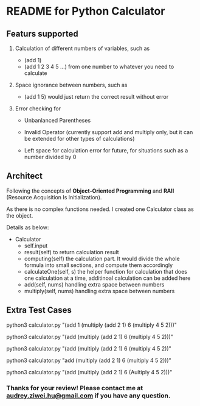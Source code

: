 # README for Python Calculator

## Featurs supported

1. Calculation of different numbers of variables, such as

   - (add 1)
   - (add 1 2 3 4 5 ...)  from one number to whatever you need to calculate

2. Space ignorance between numbers, such as

   - (add 1       5)		would just return the correct result without error

3. Error checking for

   - Unbanlanced Parentheses

   - Invalid Operator (currently support add and multiply only, but it can be extended for other types of calculations)

   - Left space for calculation error for future, for situations such as a number divided by 0


## Architect

Following the concepts of **Object-Oriented Programming** and **RAII** (Resource Acquisition Is Initialization).

As there is no complex functions needed. I created one Calculator class as the object.

Details as below:

- Calculator
  - self.input
  - result(self)      to return calculation result
  - computing(self)     the calculation part. It would divide the whole formula into small sections, and compute them accordingly
  - calculateOne(self, s)    the helper function for calculation that does one calculation at a time, additinoal calculation can be added here
  - add(self, nums)    handling extra space between numbers
  - multiply(self, nums)    handling extra space between numbers



## Extra Test Cases

python3 calculator.py "(add 1 (multiply (add 2 1) 6  (multiply 4 5    2)))"

python3 calculator.py "(add (multiply (add 2 1) 6  (multiply 4 5    2)))"

python3 calculator.py "(add  (multiply (add 2 1) 6  (multiply 4 5    2))"

python3 calculator.py "add (multiply (add 2 1) 6  (multiply 4 5    2)))"

python3 calculator.py "(add (multiply (add 2 1) 6  (Aultiply 4 5    2)))"



### Thanks for your review! Please contact me at audrey.ziwei.hu@gmail.com if you have any question.

